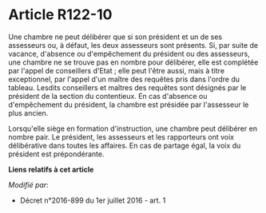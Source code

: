 # Article R122-10

Une  chambre ne peut délibérer que si son président et un de ses assesseurs ou, à défaut, les deux assesseurs sont présents.
Si, par suite de vacance, d'absence ou d'empêchement du président ou des assesseurs, une  chambre ne se trouve pas en nombre
pour délibérer, elle est complétée par l'appel de conseillers d'Etat ; elle peut l'être aussi, mais à titre exceptionnel, par
l'appel d'un maître des requêtes pris dans l'ordre du tableau. Lesdits conseillers et maîtres des requêtes sont désignés par
le président de la section du contentieux. En cas d'absence ou d'empêchement du président, la  chambre est présidée par
l'assesseur le plus ancien. 

Lorsqu'elle siège en formation d'instruction, une  chambre peut délibérer en nombre pair. Le président, les assesseurs et les
rapporteurs ont voix délibérative dans toutes les affaires. En cas de partage égal, la voix du président est prépondérante.

**Liens relatifs à cet article**

_Modifié par_:

  - Décret n°2016-899 du 1er juillet 2016 - art. 1
